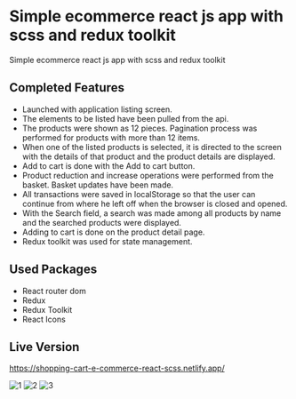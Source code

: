 # Simple ecommerce react js app with scss and redux toolkit
Simple ecommerce react js app with scss and redux toolkit

## Completed Features
- Launched with application listing screen.
- The elements to be listed have been pulled from the api.
- The products were shown as 12 pieces. Pagination process was performed for products with more than 12 items.
- When one of the listed products is selected, it is directed to the screen with the details of that product and the product details are displayed.
- Add to cart is done with the Add to cart button.
- Product reduction and increase operations were performed from the basket. Basket updates have been made.
- All transactions were saved in localStorage so that the user can continue from where he left off when the browser is closed and opened.
- With the Search field, a search was made among all products by name and the searched products were displayed.
- Adding to cart is done on the product detail page.
- Redux toolkit was used for state management.

## Used Packages
- React router dom
- Redux
- Redux Toolkit
- React Icons

## Live Version
https://shopping-cart-e-commerce-react-scss.netlify.app/


![1](https://user-images.githubusercontent.com/91959780/210937869-156d7013-ba07-432f-9c7c-2a337f74e746.png)
![2](https://user-images.githubusercontent.com/91959780/210937880-2d2fc8b6-da9a-4967-94e9-24a2e76aa633.png)
![3](https://user-images.githubusercontent.com/91959780/210937903-7c1d5da6-ddda-45d8-8c7a-96db8755cdb1.png)
